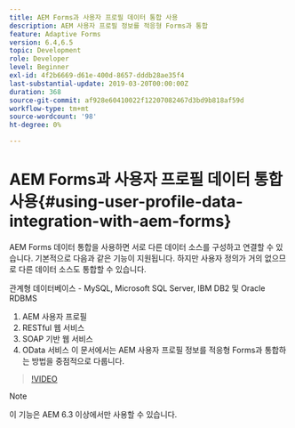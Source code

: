 ```yaml
---
title: AEM Forms과 사용자 프로필 데이터 통합 사용
description: AEM 사용자 프로필 정보를 적응형 Forms과 통합
feature: Adaptive Forms
version: 6.4,6.5
topic: Development
role: Developer
level: Beginner
exl-id: 4f2b6669-d61e-400d-8657-dddb28ae35f4
last-substantial-update: 2019-03-20T00:00:00Z
duration: 368
source-git-commit: af928e60410022f12207082467d3bd9b818af59d
workflow-type: tm+mt
source-wordcount: '98'
ht-degree: 0%

---
```


# AEM Forms과 사용자 프로필 데이터 통합 사용{#using-user-profile-data-integration-with-aem-forms}

AEM Forms 데이터 통합을 사용하면 서로 다른 데이터 소스를 구성하고 연결할 수 있습니다. 기본적으로 다음과 같은 기능이 지원됩니다. 하지만 사용자 정의가 거의 없으므로 다른 데이터 소스도 통합할 수 있습니다.

관계형 데이터베이스 - MySQL, Microsoft SQL Server, IBM DB2 및 Oracle RDBMS

1. AEM 사용자 프로필
1. RESTful 웹 서비스
1. SOAP 기반 웹 서비스
1. OData 서비스 이 문서에서는 AEM 사용자 프로필 정보를 적응형 Forms과 통합하는 방법을 중점적으로 다룹니다.

>[!VIDEO](https://video.tv.adobe.com/v/17432?quality=12&learn=on)

>[!NOTE]
>
>이 기능은 AEM 6.3 이상에서만 사용할 수 있습니다.
